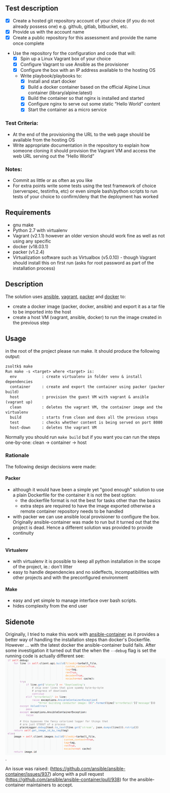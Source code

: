 ## Test description

* [x] Create a hosted git repository account of your choice (if you do not already possess one) e.g. github, gitlab, bitbucket, etc.
* [x] Provide us with the account name
* [x] Create a public repository for this assessment and provide the name once complete
* Use the repository for the configuration and code that will:
   * [x] Spin up a Linux Vagrant box of your choice
   * [x] Configure Vagrant to use Ansible as the provisioner
   * [x] Configure the box with an IP address available to the hosting OS
   * Write playbook/playbooks to:
     * [x] Install and start docker
     * [x] Build a docker container based on the official Alpine Linux container (library/alpine:latest)
     * [x] Build the container so that nginx is installed and started
     * [x] Configure nginx to serve out some static “Hello World” content
     * [x] Start the container as a micro service

### Test Criteria:
   * At the end of the provisioning the URL to the web page should be available from the hosting OS
   * Write appropriate documentation in the repository to explain how someone cloning it should provision the Vagrant VM and access the web URL serving out the “Hello World”

### Notes:
* Commit as little or as often as you like
* For  extra points write some tests using the test framework of choice (serverspec, testinfra, etc) or even simple bash/python scripts to run tests of your choice to confirm/deny that the deployment has worked

## Requirements

* gnu make
* Python 2.7 with virtualenv
* Vagrant (v2.1.1) however an older version should work fine as well as not using any specific
* docker (v18.03.1)
* packer (v1.2.4)
* Virtualization software such as Virtualbox (v5.0.10) - though Vagrant should install this on first run (asks for root password as part of the installation process)

## Description

The solution uses [ansible](https://www.ansible.com/), [vagrant](https://www.vagrantup.com/), [packer](https://www.packer.io/) and [docker](https://www.docker.com/) to:
 * create a docker image (packer, docker, ansible) and export it as a tar file to be imported into the host
 * create a host VM (vagrant, ansible, docker) to run the image created in the previous step

## Usage

in the root of the project please run make. It should produce the following output:
```
zsoltk$ make
Run make -s <target> where <target> is:
  env           : create virtualenv in folder venv & install dependencies
  container     : create and export the container using packer (packer build)
  host          : provision the guest VM with vagrant & ansible (vagrant up)
  clean         : deletes the vagrant VM, the container image and the virtualenv
  build         : starts from clean and does all the previous steps
  test          : checks whether content is being served on port 8080
  host-down     : deletes the vagrant VM
```

Normally you should run `make build` but if you want you can run the steps one-by-one:
clean -> container -> host


### Rationale

The following design decisions were made:

#### Packer
 * although it would have been a simple yet "good enough" solution to use a plain Dockerfile for the container it is not the best option:
   * the dockerfile format is not the best for tasks other than the basics
   * extra steps are required to have the image exported otherwise a remote container repository needs to be handled
 * with packer we can use ansible local provisioner to configure the box. Originally ansible-container was made to run but it turned out that the project is dead. Hence a different solution was provided to provide continuity
 * 

#### Virtualenv
 * with virtualenv it is possible to keep all python installation in the scope of the project, ie.: don't litter
 * easy to handle dependencies and no sideffects, incompatibilities with other projects and with the preconfigured environment

#### Make
 * easy and yet simple to manage interface over bash scripts.
 * hides complexity from the end user

## Sidenote

Originally, I tried to make this work with [ansible-container](https://docs.ansible.com/ansible-container/) as it provides a better way of handling the installation steps than docker's Dockerfile. However ... with the latest docker the ansible-container build fails. After some investigation it turned out that the when the `--debug` flag is set the running code is actually different see: ![--debug](https://github.com/zskulcsar/petrol-test/blob/master/doc/debug_fail.png).

An issue was raised: (https://github.com/ansible/ansible-container/issues/937) along with a pull request (https://github.com/ansible/ansible-container/pull/938) for the ansible-container maintainers to accept.
